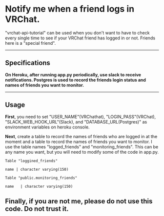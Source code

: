 # Notify me when a friend logs in VRChat.

"vrchat-api-tutorial" can be used when you don't want to have to check every single time to see if your VRChat friend has logged in or not. Friends here is a "special friend".

***

## Specifications
 
**On Heroku, after running app.py periodically, use slack to receive notifications. Postgres is used to record the friends login status and names of friends you want to monitor.**
***
## Usage
**First**, you need to set "USER_NAME"(VRChathat), "LOGIN_PASS"(VRChat), "SLACK_WEB_HOOK_URL"(Slack), and "DATABASE_URL(Postgres)" as environment variables on heroku console.

**Next**, create a table to record the names of friends who are logged in at the moment and a table to record the names of friends you want to monitor. I use the table names "logged_friends" and "monitoring_friends". This can be any name you want, but you will need to modify some of the code in app.py.

 

    Table "loggined_friends"
 
    name | character varying(150) 

    Table "public.monitoring_friends"
 
    name   | character varying(150)


## Finally, if you are not me, please do not use this code. Do not trust it.
